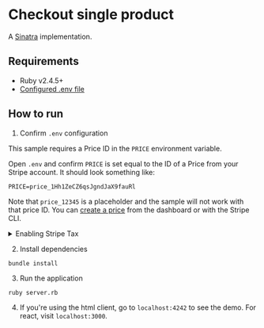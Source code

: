 # Checkout single product

A [Sinatra](http://sinatrarb.com/) implementation.

## Requirements
* Ruby v2.4.5+
* [Configured .env file](../../README.md)

## How to run

1. Confirm `.env` configuration

This sample requires a Price ID in the `PRICE` environment variable.

Open `.env` and confirm `PRICE` is set equal to the ID of a Price from your
Stripe account. It should look something like:

```
PRICE=price_1Hh1ZeCZ6qsJgndJaX9fauRl
```

Note that `price_12345` is a placeholder and the sample will not work with that
price ID. You can [create a price](https://stripe.com/docs/api/prices/create)
from the dashboard or with the Stripe CLI.

<details>
<summary>Enabling Stripe Tax</summary>

   In the [`server.rb`](./server.rb) file you will find the following code commented out
   ```ruby
   # automatic_tax: { enabled: true },
   ```

   Uncomment this line of code and the sales tax will be automatically calculated during the checkout.

   Make sure you previously went through the set up of Stripe Tax: [Set up Stripe Tax](https://stripe.com/docs/tax/set-up) and you have your products and prices updated with tax behavior and optionally tax codes: [Docs - Update your Products and Prices](https://stripe.com/docs/tax/checkout#product-and-price-setup)
</details>

2. Install dependencies
```
bundle install
```

3. Run the application

```
ruby server.rb
```

4. If you're using the html client, go to `localhost:4242` to see the demo. For react, visit `localhost:3000`.
